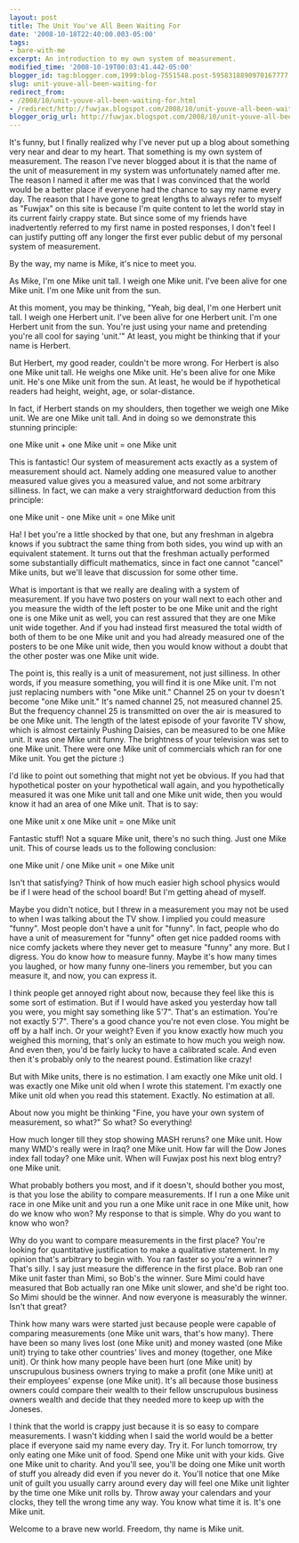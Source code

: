 ```yaml
---
layout: post
title: The Unit You've All Been Waiting For
date: '2008-10-18T22:40:00.003-05:00'
tags:
- bare-with-me
excerpt: An introduction to my own system of measurement.
modified_time: '2008-10-19T00:03:41.442-05:00'
blogger_id: tag:blogger.com,1999:blog-7551548.post-5958318890970167777
slug: unit-youve-all-been-waiting-for
redirect_from: 
- /2008/10/unit-youve-all-been-waiting-for.html
- /redirect/http://fuwjax.blogspot.com/2008/10/unit-youve-all-been-waiting-for.html
blogger_orig_url: http://fuwjax.blogspot.com/2008/10/unit-youve-all-been-waiting-for.html
---
```


It's funny, but I finally realized why I've never put up a blog about something very near and dear to my heart. That something is my own system of measurement. The reason I've never blogged about it is that the name of the unit of measurement in my system was unfortunately named after me. The reason I named it after me was that I was convinced that the world would be a better place if everyone had the chance to say my name every day. The reason that I have gone to great lengths to always refer to myself as "Fuwjax" on this site is because I'm quite content to let the world stay in its current fairly crappy state. But since some of my friends have inadvertently referred to my first name in posted responses, I don't feel I can justify putting off any longer the first ever public debut of my personal system of measurement.

By the way, my name is Mike, it's nice to meet you.

As Mike, I'm one Mike unit tall. I weigh one Mike unit. I've been alive for one Mike unit. I'm one Mike unit from the sun.

At this moment, you may be thinking, "Yeah, big deal, I'm one Herbert unit tall. I weigh one Herbert unit. I've been alive for one Herbert unit. I'm one Herbert unit from the sun. You're just using your name and pretending you're all cool for saying 'unit.'" At least, you might be thinking that if your name is Herbert.

But Herbert, my good reader, couldn't be more wrong. For Herbert is also one Mike unit tall. He weighs one Mike unit. He's been alive for one Mike unit. He's one Mike unit from the sun. At least, he would be if hypothetical readers had height, weight, age, or solar-distance.

In fact, if Herbert stands on my shoulders, then together we weigh one Mike unit. We are one Mike unit tall. And in doing so we demonstrate this stunning principle:

one Mike unit + one Mike unit = one Mike unit

This is fantastic! Our system of measurement acts exactly as a system of measurement should act. Namely adding one measured value to another measured value gives you a measured value, and not some arbitrary silliness. In fact, we can make a very straightforward deduction from this principle:

one Mike unit - one Mike unit = one Mike unit

Ha! I bet you're a little shocked by that one, but any freshman in algebra knows if you subtract the same thing from both sides, you wind up with an equivalent statement. It turns out that the freshman actually performed some substantially difficult mathematics, since in fact one cannot "cancel" Mike units, but we'll leave that discussion for some other time.

What is important is that we really are dealing with a system of measurement. If you have two posters on your wall next to each other and you measure the width of the left poster to be one Mike unit and the right one is one Mike unit as well, you can rest assured that they are one Mike unit wide together. And if you had instead first measured the total width of both of them to be one Mike unit and you had already measured one of the posters to be one Mike unit wide, then you would know without a doubt that the other poster was one Mike unit wide.

The point is, this really is a unit of measurement, not just silliness. In other words, if you measure something, you will find it is one Mike unit. I'm not just replacing numbers with "one Mike unit." Channel 25 on your tv doesn't become "one Mike unit." It's named channel 25, not measured channel 25. But the frequency channel 25 is transmitted on over the air is measured to be one Mike unit. The length of the latest episode of your favorite TV show, which is almost certainly Pushing Daisies, can be measured to be one Mike unit. It was one Mike unit funny. The brightness of your television was set to one Mike unit. There were one Mike unit of commercials which ran for one Mike unit. You get the picture :)

I'd like to point out something that might not yet be obvious. If you had that hypothetical poster on your hypothetical wall again, and you hypothetically measured it was one Mike unit tall and one Mike unit wide, then you would know it had an area of one Mike unit. That is to say:

one Mike unit x one Mike unit = one Mike unit

Fantastic stuff! Not a square Mike unit, there's no such thing. Just one Mike unit. This of course leads us to the following conclusion:

one Mike unit / one Mike unit = one Mike unit

Isn't that satisfying? Think of how much easier high school physics would be if I were head of the school board! But I'm getting ahead of myself.

Maybe you didn't notice, but I threw in a measurement you may not be used to when I was talking about the TV show. I implied you could measure "funny". Most people don't have a unit for "funny". In fact, people who do have a unit of measurement for "funny" often get nice padded rooms with nice comfy jackets where they never get to measure "funny" any more. But I digress. You do know how to measure funny. Maybe it's how many times you laughed, or how many funny one-liners you remember, but you can measure it, and now, you can express it.

I think people get annoyed right about now, because they feel like this is some sort of estimation. But if I would have asked you yesterday how tall you were, you might say something like 5'7". That's an estimation. You're not exactly 5'7". There's a good chance you're not even close. You might be off by a half inch. Or your weight? Even if you know exactly how much you weighed this morning, that's only an estimate to how much you weigh now. And even then, you'd be fairly lucky to have a calibrated scale. And even then it's probably only to the nearest pound. Estimation like crazy!

But with Mike units, there is no estimation. I am exactly one Mike unit old. I was exactly one Mike unit old when I wrote this statement. I'm exactly one Mike unit old when you read this statement. Exactly. No estimation at all.

About now you might be thinking "Fine, you have your own system of measurement, so what?" So what? So everything!

How much longer till they stop showing MASH reruns? one Mike unit. How many WMD's really were in Iraq? one Mike unit. How far will the Dow Jones index fall today? one Mike unit. When will Fuwjax post his next blog entry? one Mike unit.

What probably bothers you most, and if it doesn't, should bother you most, is that you lose the ability to compare measurements. If I run a one Mike unit race in one Mike unit and you run a one Mike unit race in one Mike unit, how do we know who won? My response to that is simple. Why do you want to know who won?

Why do you want to compare measurements in the first place? You're looking for quantitative justification to make a qualitative statement. In my opinion that's arbitrary to begin with. You ran faster so you're a winner? That's silly. I say just measure the difference in the first place. Bob ran one Mike unit faster than Mimi, so Bob's the winner. Sure Mimi could have measured that Bob actually ran one Mike unit slower, and she'd be right too. So Mimi should be the winner. And now everyone is measurably the winner. Isn't that great?

Think how many wars were started just because people were capable of comparing measurements (one Mike unit wars, that's how many). There have been so many lives lost (one Mike unit) and money wasted (one Mike unit) trying to take other countries' lives and money (together, one Mike unit). Or think how many people have been hurt (one Mike unit) by unscrupulous business owners trying to make a profit (one Mike unit) at their employees' expense (one Mike unit). It's all because those business owners could compare their wealth to their fellow unscrupulous business owners wealth and decide that they needed more to keep up with the Joneses.

I think that the world is crappy just because it is so easy to compare measurements. I wasn't kidding when I said the world would be a better place if everyone said my name every day. Try it. For lunch tomorrow, try only eating one Mike unit of food. Spend one Mike unit with your kids. Give one Mike unit to charity. And you'll see, you'll be doing one Mike unit worth of stuff you already did even if you never do it. You'll notice that one Mike unit of guilt you usually carry around every day will feel one Mike unit lighter by the time one Mike unit rolls by. Throw away your calendars and your clocks, they tell the wrong time any way. You know what time it is. It's one Mike unit.

Welcome to a brave new world. Freedom, thy name is Mike unit.